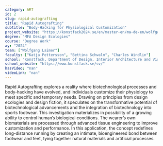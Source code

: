 ```yaml
---
category: ART
id: 2
slug: rapid-autografting
title: "Rapid Autografting"
subtitle: "Body-Hacking for Physiological Customization"
project_website: "https://konstfack2024.se/en/master-en/ma-de-en/wolfgang-laimer/"
degree: "MFA Design Ecologies"
course: "Degree Work"
ay: "2024"
team: ["Wolfgang Laimer"]
faculty: ["Katja Pettersson", "Bettina Schwalm", "Charles Windlin"]
school: "Konstfack, Department of Design, Interior Architecture and Visual Communication, Stockholm, Sweden"
school_website: "https://www.konstfack.se/sv/"
hasVideo: "nan"
videoLink: "nan"
---
```


Rapid Autografting explores a reality where biotechnological processes and body-hacking have evolved, and individuals customize their physiology to meet specific and temporary needs. Drawing on principles from design ecologies and design fiction, it speculates on the transformative potential of biotechnological advancements and the integration of biotechnology into sports footwear. This investigation materializes in possibility of a growing ability to control human’s biological conditions. The wearer’s own biomaterials are processed through advanced tissue engineering to improve customization and performance. In this application, the concept redefines long-distance running by creating an intimate, bioengineered bond between footwear and feet, tying together natural materials and artificial processes.
